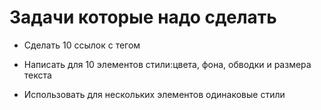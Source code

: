 # Задачи которые надо сделать

+ Сделать 10 ссылок с тегом <a>
- Написать для 10 элементов стили:цвета, фона, обводки и размера текста
+ Использовать для нескольких элементов одинаковые стили